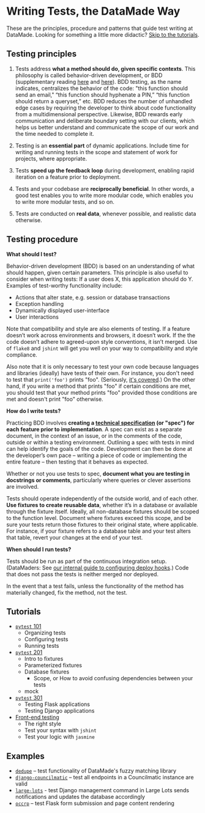 # Writing Tests, the DataMade Way

These are the principles, procedure and patterns that guide test writing at DataMade. Looking for something a little more didactic? [Skip to the tutorials](#tutorials).

## Testing principles

1. Tests address **what a method should do, given specific contexts**. This philosophy is called behavior-driven development, or BDD (supplementary reading [here](https://dannorth.net/introducing-bdd/) and [here](https://www.toptal.com/freelance/your-boss-won-t-appreciate-tdd-try-bdd)). BDD testing, as the name indicates, centralizes the behavior of the code: "this function should send an email," “this function should hyphenate a PIN,” “this function should return a queryset,” etc. BDD reduces the number of unhandled edge cases by requiring the developer to think about code functionality from a multidimensional perspective. Likewise, BDD rewards early communication and deliberate boundary setting with our clients, which helps us better understand and communicate the scope of our work and the time needed to complete it.

2. Testing is an **essential part** of dynamic applications. Include time for writing and running tests in the scope and statement of work for projects, where appropriate.

3. Tests **speed up the feedback loop** during development, enabling rapid iteration on a feature prior to deployment.

4. Tests and your codebase are **reciprocally beneficial**. In other words, a good test enables you to write more modular code, which enables you to write more modular tests, and so on.

5. Tests are conducted on **real data**, whenever possible, and realistic data otherwise.

## Testing procedure

**What should I test?**

Behavior-driven development (BDD) is based on an understanding of what should happen, given certain parameters. This principle is also useful to consider when writing tests: If a user does X, this application should do Y. Examples of test-worthy functionality include:

* Actions that alter state, e.g. session or database transactions
* Exception handling
* Dynamically displayed user-interface
* User interactions

Note that compatibility and style are also elements of testing. If a feature doesn’t work across environments and browsers, it doesn’t work. If the the code doesn’t adhere to agreed-upon style conventions, it isn’t merged. Use of `flake8` and `jshint` will get you well on your way to compatibility and style compliance.

Also note that it is only necessary to test your own code because languages and libraries (ideally) have tests of their own. For instance, you don't need to test that `print('foo')` prints "foo". (Seriously, [it's covered](https://github.com/python/cpython/blob/6f0eb93183519024cb360162bdd81b9faec97ba6/Lib/test/test_print.py).) On the other hand, if you write a method that prints "foo" if certain conditions are met, you should test that your method prints "foo" provided those conditions are met and doesn't print "foo" otherwise.

**How do I write tests?**

Practicing BDD involves **creating a [technical specification](https://www.joelonsoftware.com/2000/10/03/painless-functional-specifications-part-2-whats-a-spec/) (or "spec") for each feature prior to implementation**. A spec can exist as a separate document, in the context of an issue, or in the comments of the code, outside or within a testing environment. Outlining a spec with tests in mind can help identify the goals of the code. Development can then be done at the developer’s own pace – writing a piece of code or implementing the entire feature – then testing that it behaves as expected.

Whether or not you use tests to spec, **document what you are testing in docstrings or comments**, particularly where queries or clever assertions are involved.

Tests should operate independently of the outside world, and of each other. **Use fixtures to create reusable data**, whether it’s in a database or available through the fixture itself. Ideally, all non-database fixtures should be scoped to the function level. Document where fixtures exceed this scope, and be sure your tests return those fixtures to their original state, where applicable. For instance, if your fixture refers to a database table and your test alters that table, revert your changes at the end of your test.

**When should I run tests?**

Tests should be run as part of the continuous integration setup. (DataMaders: See [our internal guide to configuring deploy hooks](https://github.com/datamade/deploy-a-site/blob/master/Setup-deployment-hook.md#setup-codedeploy-hook-for-github--travis-ci).) Code that does not pass the tests is neither merged nor deployed.

In the event that a test fails, unless the functionality of the method has materially changed, fix the method, not the test.

## Tutorials

* [`pytest` 101](/intro-to-python-testing.md)
  * Organizing tests
  * Configuring tests
  * Running tests
* [`pytest` 201](/intermediate-python-testing.md)
  * Intro to fixtures
  * Parameterized fixtures
  * Database fixtures
    * Scope, or How to avoid confusing dependencies between your tests
  * mock
* [`pytest` 301](/framework-specific-patterns.md)
  * Testing Flask applications
  * Testing Django applications
* [Front-end testing](/intro-to-javascript-testing.md)
  * The right style
  * Test your syntax with `jshint`
  * Test your logic with `jasmine`

## Examples

* [`dedupe`](https://github.com/dedupeio/dedupe) – test functionality of DataMade's fuzzy matching library
* [`django-councilmatic`](https://github.com/datamade/django-councilmatic/blob/master/councilmatic_core/tests.py) – test all endpoints in a Councilmatic instance are valid
* [`large-lots`](https://github.com/datamade/large-lots/tree/master/lots_admin/tests) - test Django management command in Large Lots sends notifications and updates the database accordingly
* [`occrp`](https://github.com/datamade/occrp-timeline-tool/tree/master/tests) – test Flask form submission and page content rendering
